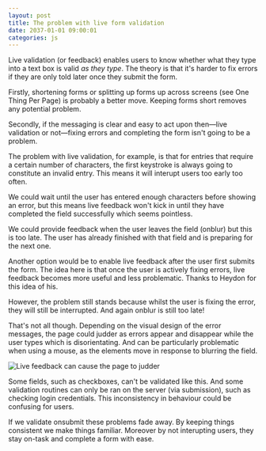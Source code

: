 ```yaml
---
layout: post
title: The problem with live form validation
date: 2037-01-01 09:00:01
categories: js
---
```


Live validation (or feedback) enables users to know whether what they type into a text box is valid *as they type*. The theory is that it's harder to fix errors if they are only told later once they submit the form.

Firstly, shortening forms or splitting up forms up across screens (see One Thing Per Page) is probably a better move. Keeping forms short removes any potential problem.

Secondly, if the messaging is clear and easy to act upon then&mdash;live validation or not&mdash;fixing errors and completing the form isn't going to be a problem.

The problem with live validation, for example, is that for entries that require a certain number of characters, the first keystroke is always going to constitute an invalid entry. This means it will interupt users too early too often.

We could wait until the user has entered enough characters before showing an error, but this means live feedback won't kick in until they have completed the field successfully which seems pointless.

We could provide feedback when the user leaves the field (onblur) but this is too late. The user has already finished with that field and is preparing for the next one.

Another option would be to enable live feedback after the user first submits the form. The idea here is that once the user is actively fixing errors, live feedback becomes more useful and less problematic. Thanks to Heydon for this idea of his.

However, the problem still stands because whilst the user is fixing the error, they will still be interrupted. And again onblur is still too late!

That's not all though. Depending on the visual design of the error messages, the page could judder as errors appear and disappear while the user types which is disorientating. And can be particularly problematic when using a mouse, as the elements move in response to blurring the field.

![Live feedback can cause the page to judder](https://cdn-images-1.medium.com/max/1600/1*XBGf_n7pIbd0fXxN4KfLNQ.gif)

Some fields, such as checkboxes, can't be validated like this. And some validation routines can only be ran on the server (via submission), such as checking login credentials. This inconsistency in behaviour could be confusing for users.

If we validate onsubmit these problems fade away. By keeping things consistent we make things familiar. Moreover by not interupting users, they stay on-task and complete a form with ease.